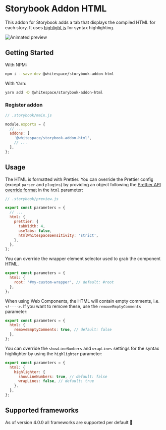 # Storybook Addon HTML

This addon for Storybook adds a tab that displays the compiled HTML for each
story. It uses [highlight.js](https://highlightjs.org/) for syntax highlighting.

![Animated preview](https://raw.githubusercontent.com/whitespace-se/storybook-addon-html/master/image.gif)

## Getting Started

With NPM:

```sh
npm i --save-dev @whitespace/storybook-addon-html
```

With Yarn:

```sh
yarn add -D @whitespace/storybook-addon-html
```

### Register addon

```js
// .storybook/main.js

module.exports = {
  // ...
  addons: [
    '@whitespace/storybook-addon-html',
    // ...
  ],
};
```

## Usage

The HTML is formatted with Prettier. You can override the Prettier config
(except `parser` and `plugins`) by providing an object following the
[Prettier API override format](https://prettier.io/docs/en/options.html) in the
`html` parameter:

```js
// .storybook/preview.js

export const parameters = {
  // ...
  html: {
    prettier: {
      tabWidth: 4,
      useTabs: false,
      htmlWhitespaceSensitivity: 'strict',
    },
  },
};
```

You can override the wrapper element selector used to grab the component HTML.

```js
export const parameters = {
  html: {
    root: '#my-custom-wrapper', // default: #root
  },
};
```

When using Web Components, the HTML will contain empty comments, i.e. `<!---->`.
If you want to remove these, use the `removeEmptyComments` parameter:

```js
export const parameters = {
  html: {
    removeEmptyComments: true, // default: false
  },
};
```

You can override the `showLineNumbers` and `wrapLines` settings for the syntax
highlighter by using the `highlighter` parameter:

```js
export const parameters = {
  html: {
    highlighter: {
      showLineNumbers: true, // default: false
      wrapLines: false, // default: true
    },
  },
};
```

## Supported frameworks

As of version 4.0.0 all frameworks are supported per default 🎉
